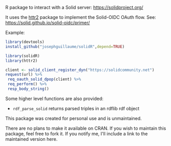 R package to interact with a Solid server: https://solidproject.org/

It uses the [httr2](https://github.com/r-lib/httr2/) package to implement the Solid-OIDC OAuth flow. See: 
https://solid.github.io/solid-oidc/primer/

Example:
```R
library(devtools)
install_github("josephguillaume/solidR",depend=TRUE)

library(solidR)
library(httr2)

client <- solid_client_register_dyn("https://solidcommunity.net")
request(url) %>%
 req_oauth_solid_dpop(client) %>%
 req_perform() %>%
 resp_body_string()
```

Some higher level functions are also provided:

- `rdf_parse_solid` returns parsed triples in an rdflib rdf object


This package was created for personal use and is unmaintained.

There are no plans to make it available on CRAN. If you wish to maintain this package, feel free to fork it. If you notify me, I'll include a link to the maintained version here.
